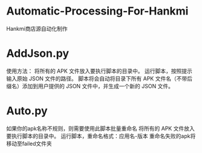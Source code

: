 # Automatic-Processing-For-Hankmi
Hankmi商店源自动化制作
# AddJson.py
使用方法：
将所有的 APK 文件放入要执行脚本的目录中。
运行脚本，按照提示输入原始 JSON 文件的路径。
脚本将会自动将目录下所有 APK 文件名（不带后缀名）添加到用户提供的 JSON 文件中，并生成一个新的 JSON 文件。
# Auto.py
如果你的apk名称不规则，则需要使用此脚本批量重命名
将所有的 APK 文件放入要执行脚本的目录中。
运行脚本，重命名格式：应用名-版本
重命名失败的apk将移动至failed文件夹
